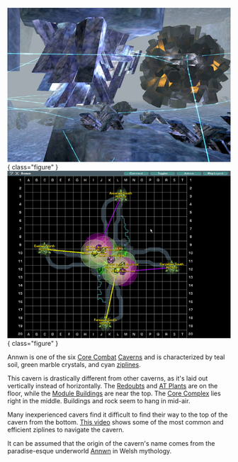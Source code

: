 ![](../images/Annwn.jpg){ class="figure" } ![](../images/AnnwnMap.jpg){
class="figure" }

Annwn is one of the six [Core Combat](../items/Core_Combat.md)
[Caverns](Caverns.md) and is characterized by teal soil, green marble crystals,
and cyan [ziplines](../items/Zipline.md).

This cavern is drastically different from other caverns, as it's laid out
vertically instead of horizontally. The [Redoubts](Redoubt_Building.md) and
[AT Plants](AT_Plant.md) are on the floor, while the
[Module Buildings](Module_Building.md) are near the top. The
[Core Complex](Core_Complex.md) lies right in the middle. Buildings and rock
seem to hang in mid-air.

Many inexperienced cavers find it difficult to find their way to the top of the
cavern from the bottom. [This video](http://www.youtube.com/watch?v=VNGul7wCayw)
shows some of the most common and efficient ziplines to navigate the cavern.

It can be assumed that the origin of the cavern's name comes from the
paradise-esque underworld [Annwn](http://en.wikipedia.org/wiki/Annwyn) in Welsh
mythology.
